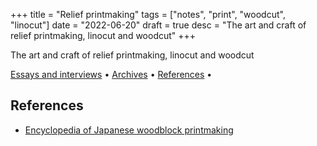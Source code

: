 +++
title = "Relief printmaking"
tags = ["notes", "print", "woodcut", "linocut"]
date = "2022-06-20"
draft = true
desc = "The art and craft of relief printmaking, linocut and woodcut"
+++

The art and craft of relief printmaking, linocut and woodcut

<div class="table-of-contents">

[Essays and interviews](#essays-and-interviews) •
[Archives](#archives) •
[References](#references) •

</div>




## References

- [Encyclopedia of Japanese woodblock printmaking](http://woodblock.com/encyclopedia/index.html)
